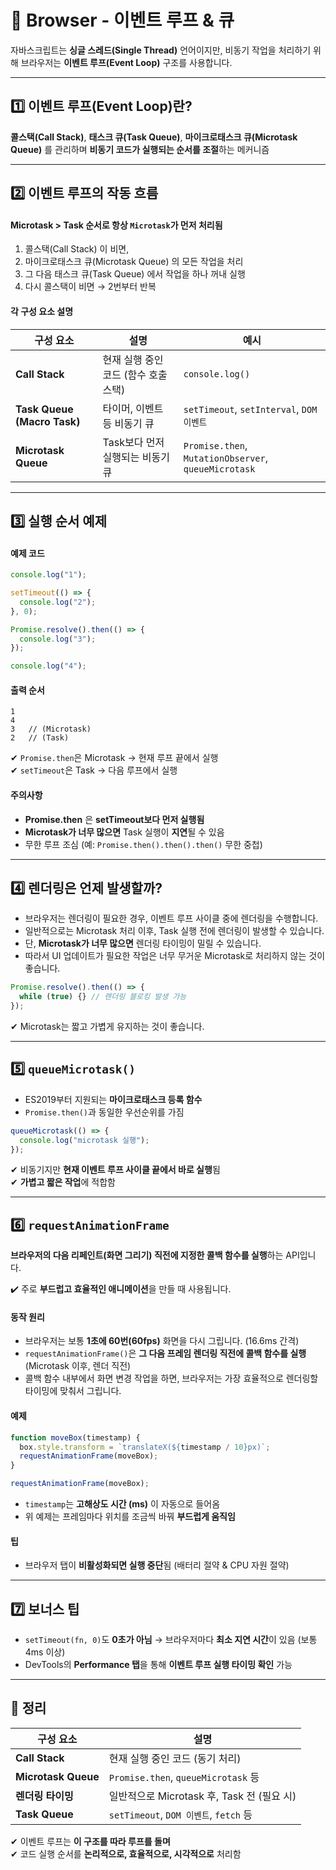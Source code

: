 # 🔁 Browser - 이벤트 루프 & 큐 

자바스크립트는 **싱글 스레드(Single Thread)** 언어이지만, 비동기 작업을 처리하기 위해 브라우저는 **이벤트 루프(Event Loop)** 구조를 사용합니다.

---

## 1️⃣ 이벤트 루프(Event Loop)란?

**콜스택(Call Stack)**, **태스크 큐(Task Queue)**, **마이크로태스크 큐(Microtask Queue)** 를 관리하며 **비동기 코드가 실행되는 순서를 조절**하는 메커니즘

---

## 2️⃣ 이벤트 루프의 작동 흐름

#### Microtask > Task 순서로 항상 `Microtask`가 먼저 처리됨  

1. 콜스택(Call Stack) 이 비면,
2. 마이크로태스크 큐(Microtask Queue) 의 모든 작업을 처리
3. 그 다음 태스크 큐(Task Queue) 에서 작업을 하나 꺼내 실행
4. 다시 콜스택이 비면 → 2번부터 반복

#### 각 구성 요소 설명

| 구성 요소 | 설명 | 예시 |
|-----------|------|------|
| **Call Stack** | 현재 실행 중인 코드 (함수 호출 스택) | `console.log()` |
| **Task Queue (Macro Task)** | 타이머, 이벤트 등 비동기 큐 | `setTimeout`, `setInterval`, `DOM 이벤트` |
| **Microtask Queue** | Task보다 먼저 실행되는 비동기 큐 | `Promise.then`, `MutationObserver`, `queueMicrotask` |

---

## 3️⃣ 실행 순서 예제

#### 예제 코드
```js
console.log("1");

setTimeout(() => {
  console.log("2");
}, 0);

Promise.resolve().then(() => {
  console.log("3");
});

console.log("4");
```

#### 출력 순서
```
1
4
3   // (Microtask)
2   // (Task)
```

✔ `Promise.then`은 Microtask → 현재 루프 끝에서 실행  
✔ `setTimeout`은 Task → 다음 루프에서 실행  

#### 주의사항

- **Promise.then** 은 **setTimeout보다 먼저 실행됨**
- **Microtask가 너무 많으면** Task 실행이 **지연**될 수 있음
- 무한 루프 조심 (예: `Promise.then().then().then()` 무한 중첩)

---

## 4️⃣ 렌더링은 언제 발생할까?

- 브라우저는 렌더링이 필요한 경우, 이벤트 루프 사이클 중에 렌더링을 수행합니다.
- 일반적으로는 Microtask 처리 이후, Task 실행 전에 렌더링이 발생할 수 있습니다.
- 단, **Microtask가 너무 많으면** 렌더링 타이밍이 밀릴 수 있습니다.
- 따라서 UI 업데이트가 필요한 작업은 너무 무거운 Microtask로 처리하지 않는 것이 좋습니다.


```js
Promise.resolve().then(() => {
  while (true) {} // 렌더링 블로킹 발생 가능
});
```

✔ Microtask는 짧고 가볍게 유지하는 것이 좋습니다.

---

## 5️⃣ `queueMicrotask()`

- ES2019부터 지원되는 **마이크로태스크 등록 함수**
- `Promise.then()`과 동일한 우선순위를 가짐

```js
queueMicrotask(() => {
  console.log("microtask 실행");
});
```

✔ 비동기지만 **현재 이벤트 루프 사이클 끝에서 바로 실행**됨  
✔ **가볍고 짧은 작업**에 적합함

---

## 6️⃣ `requestAnimationFrame`

**브라우저의 다음 리페인트(화면 그리기) 직전에 지정한 콜백 함수를 실행**하는 API입니다.

✔️ 주로 **부드럽고 효율적인 애니메이션**을 만들 때 사용됩니다.

#### 동작 원리

- 브라우저는 보통 **1초에 60번(60fps)** 화면을 다시 그립니다. (16.6ms 간격)
- `requestAnimationFrame()`은 **그 다음 프레임 렌더링 직전에 콜백 함수를 실행** (Microtask 이후, 렌더 직전)
- 콜백 함수 내부에서  화면 변경 작업을 하면, 브라우저는 가장 효율적으로 렌더링할 타이밍에 맞춰서 그립니다.

#### 예제

```js
function moveBox(timestamp) {
  box.style.transform = `translateX(${timestamp / 10}px)`;
  requestAnimationFrame(moveBox);
}

requestAnimationFrame(moveBox);
```

- `timestamp`는 **고해상도 시간 (ms)** 이 자동으로 들어옴
- 위 예제는 프레임마다 위치를 조금씩 바꿔 **부드럽게 움직임**

#### 팁

- 브라우저 탭이 **비활성화되면 실행 중단**됨 (배터리 절약 & CPU 자원 절약)

---

## 7️⃣ 보너스 팁

- `setTimeout(fn, 0)`도 **0초가 아님** → 브라우저마다 **최소 지연 시간**이 있음 (보통 4ms 이상)
- DevTools의 **Performance 탭**을 통해 **이벤트 루프 실행 타이밍 확인** 가능

---

## 🎯 정리

| 구성 요소 | 설명 |
|-----------|------|
| **Call Stack** | 현재 실행 중인 코드 (동기 처리) |
| **Microtask Queue** | `Promise.then`, `queueMicrotask` 등 |
| **렌더링 타이밍** | 일반적으로 Microtask 후, Task 전 (필요 시) |
| **Task Queue** | `setTimeout`, `DOM 이벤트`, `fetch` 등 |

✔ 이벤트 루프는 **이 구조를 따라 루프를 돌며**  
✔ 코드 실행 순서를 **논리적으로, 효율적으로, 시각적으로** 처리함

